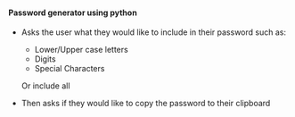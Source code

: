 #### Password generator using python


- Asks the user what they would like to include in their password such as:
	- Lower/Upper case letters
	- Digits 
	- Special Characters

	Or include all

- Then asks if they would like to copy the password to their clipboard


